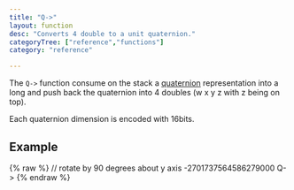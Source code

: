 ```yaml
---
title: "Q->"
layout: function
desc: "Converts 4 double to a unit quaternion."
categoryTree: ["reference","functions"]
category: "reference"

---
```


The `Q->` function consume on the stack a [quaternion](https://en.wikipedia.org/wiki/Quaternion) representation into a long and push back the quaternion into 4 doubles (w x y z with z being on top).

Each quaternion dimension is encoded with 16bits.

## Example ##

{% raw %}
<warp10-warpscript-widget backend="{{backend}}"  exec-endpoint="{{execEndpoint}}">
// rotate by 90 degrees about y axis
-2701737564586279000
Q->
</warp10-warpscript-widget>
{% endraw %} 